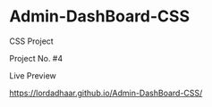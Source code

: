 # Admin-DashBoard-CSS

CSS Project

Project No. #4

Live Preview

https://lordadhaar.github.io/Admin-DashBoard-CSS/